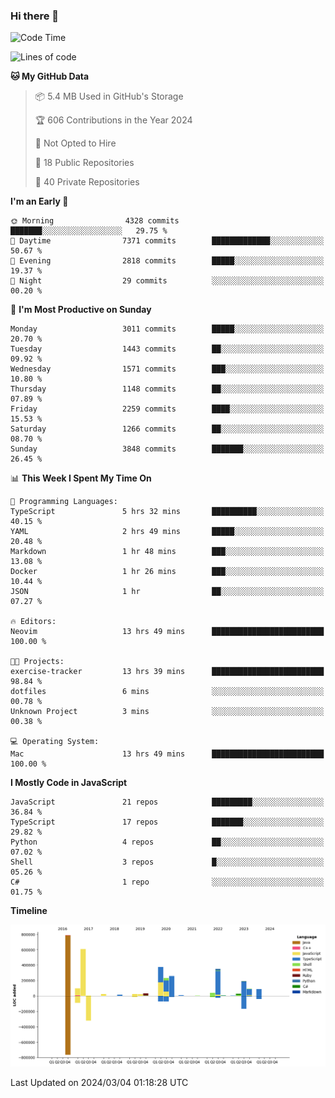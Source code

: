 ### Hi there 👋

<!--
**Clumsy-Coder/Clumsy-Coder** is a ✨ _special_ ✨ repository because its `README.md` (this file) appears on your GitHub profile.

Here are some ideas to get you started:

- 🔭 I’m currently working on ...
- 🌱 I’m currently learning ...
- 👯 I’m looking to collaborate on ...
- 🤔 I’m looking for help with ...
- 💬 Ask me about ...
- 📫 How to reach me: ...
- 😄 Pronouns: ...
- ⚡ Fun fact: ...
-->

<!-- anmol098/waka-readme-stats -->
<!--START_SECTION:waka-->
![Code Time](http://img.shields.io/badge/Code%20Time-751%20hrs%2043%20mins-blue)

![Lines of code](https://img.shields.io/badge/From%20Hello%20World%20I%27ve%20Written-3.3%20million%20lines%20of%20code-blue)

**🐱 My GitHub Data** 

> 📦 5.4 MB Used in GitHub's Storage 
 > 
> 🏆 606 Contributions in the Year 2024
 > 
> 🚫 Not Opted to Hire
 > 
> 📜 18 Public Repositories 
 > 
> 🔑 40 Private Repositories 
 > 
**I'm an Early 🐤** 

```text
🌞 Morning                4328 commits        ███████░░░░░░░░░░░░░░░░░░   29.75 % 
🌆 Daytime                7371 commits        █████████████░░░░░░░░░░░░   50.67 % 
🌃 Evening                2818 commits        █████░░░░░░░░░░░░░░░░░░░░   19.37 % 
🌙 Night                  29 commits          ░░░░░░░░░░░░░░░░░░░░░░░░░   00.20 % 
```
📅 **I'm Most Productive on Sunday** 

```text
Monday                   3011 commits        █████░░░░░░░░░░░░░░░░░░░░   20.70 % 
Tuesday                  1443 commits        ██░░░░░░░░░░░░░░░░░░░░░░░   09.92 % 
Wednesday                1571 commits        ███░░░░░░░░░░░░░░░░░░░░░░   10.80 % 
Thursday                 1148 commits        ██░░░░░░░░░░░░░░░░░░░░░░░   07.89 % 
Friday                   2259 commits        ████░░░░░░░░░░░░░░░░░░░░░   15.53 % 
Saturday                 1266 commits        ██░░░░░░░░░░░░░░░░░░░░░░░   08.70 % 
Sunday                   3848 commits        ███████░░░░░░░░░░░░░░░░░░   26.45 % 
```


📊 **This Week I Spent My Time On** 

```text
💬 Programming Languages: 
TypeScript               5 hrs 32 mins       ██████████░░░░░░░░░░░░░░░   40.15 % 
YAML                     2 hrs 49 mins       █████░░░░░░░░░░░░░░░░░░░░   20.48 % 
Markdown                 1 hr 48 mins        ███░░░░░░░░░░░░░░░░░░░░░░   13.08 % 
Docker                   1 hr 26 mins        ███░░░░░░░░░░░░░░░░░░░░░░   10.44 % 
JSON                     1 hr                ██░░░░░░░░░░░░░░░░░░░░░░░   07.27 % 

🔥 Editors: 
Neovim                   13 hrs 49 mins      █████████████████████████   100.00 % 

🐱‍💻 Projects: 
exercise-tracker         13 hrs 39 mins      █████████████████████████   98.84 % 
dotfiles                 6 mins              ░░░░░░░░░░░░░░░░░░░░░░░░░   00.78 % 
Unknown Project          3 mins              ░░░░░░░░░░░░░░░░░░░░░░░░░   00.38 % 

💻 Operating System: 
Mac                      13 hrs 49 mins      █████████████████████████   100.00 % 
```

**I Mostly Code in JavaScript** 

```text
JavaScript               21 repos            █████████░░░░░░░░░░░░░░░░   36.84 % 
TypeScript               17 repos            ███████░░░░░░░░░░░░░░░░░░   29.82 % 
Python                   4 repos             ██░░░░░░░░░░░░░░░░░░░░░░░   07.02 % 
Shell                    3 repos             █░░░░░░░░░░░░░░░░░░░░░░░░   05.26 % 
C#                       1 repo              ░░░░░░░░░░░░░░░░░░░░░░░░░   01.75 % 
```



**Timeline**

![Lines of Code chart](https://raw.githubusercontent.com/Clumsy-Coder/Clumsy-Coder/main/assets/bar_graph.png)


 Last Updated on 2024/03/04 01:18:28 UTC
<!--END_SECTION:waka-->
